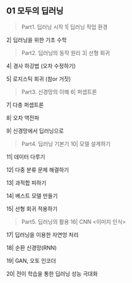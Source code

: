 ## 01 모두의 딥러닝

> Part1. 딥러닝 시작
1| 딥러닝 작업 환경


2| 딥러닝을 위한 기초 수학


> Part2. 딥러닝의 동작 원리
3| 선형 회귀


4| 경사 하강법 (오차 수정하기)


5| 로지스틱 회귀 (참or 거짓)


> Part3. 신경망의 이해
6| 퍼셉트론


7| 다층 퍼셉트론


8| 오차 역전파


9| 신경망에서 딥러닝으로

> Part4. 딥러닝 기본기
10| 모델 설계하기


11| 데이터 다루기


12| 다중 분류 문제 해결하기


13| 과적합 피하기


14| 베스트 모델 만들기


15| 선형 회귀 적용하기

> Part5. 딥러닝의 활용
16| CNN <이미지 인식>


17| 딥러닝을 이용한 자연엉 처리


18| 순환 신경망(RNN)


19| GAN, 오토 인코더


20| 전이 학습을 통한 딥러닝 성능 극대화
